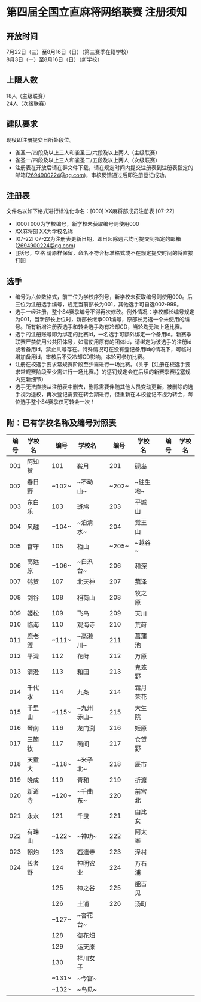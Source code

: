 # 第四届全国立直麻将网络联赛 注册须知  
  
## 开放时间
7月22日（三）至8月16日（日）（第三赛季在籍学校）  
8月3日（一）至8月16日（日）（新学校）  
  
## 上限人数
18人（主级联赛）  
24人（次级联赛）  
  
## 建队要求
现役即注册提交日所处段位。
- 雀圣一/四段及以上三人和雀圣三/六段及以上两人（主级联赛）
- 雀圣一/四段及以上三人和雀圣二/五段及以上两人（次级联赛）
- 注册表在开放后请在群文件下载，请在规定时间内提交注册表到注册表指定的邮箱(2694900224@qq.com)，审核反馈通过后即注册登记成功。
  
## 注册表
文件名以如下格式进行标准化命名：[000] XX麻将部成员注册表 [07-22]
- [000] 000为学校编号，新学校未获取编号则使用000
- XX麻将部 XX为学校名称
- [07-22] 07-22为注册表更新日期，即日起除週六均可提交到指定的邮箱(2694900224@qq.com)
- []括号，空格 请原样保留，命名不符合标准格式或不在规定提交时间的将直接打回
  
## 选手 
- 编号为六位数格式，前三位为学校序列号，新学校未获取编号则使用000。后三位为注册选手编号，规定当前部长为001，其他选手可自选002-999。
- 选手一经注册，整个S4赛季编号不得再次修改。例外情况：学校部长编号规定为001，当新部长上位时，新部长继承001编号，原部长另选一个未使用的编号。所有新增注册表选手和转会选手均有冷却CD，当轮均无法上场比赛。
- 选手的注册账号即为绑定的比赛id，一名选手可额外绑定一个备用id。新赛季联赛严禁使用公共团体号，如需使用原有的团体id，请绑定为该选手的注册id或者备用id，禁止共号存在。特殊情况可在没有登记备用id的情况下，可临时增加备用id，审核后不受冷却CD影响，本轮可参加比赛。
- 注册在校选手要求常规赛阶段至少需进行一场比赛。（关于【注册在校选手要求常规赛阶段至少需进行一场比赛。】的惩罚规定会在后续的新赛季赛程塞规内更新细节）  
- 选手无法直接从注册表中删去，删除需要伴随其他人员变动更新，被删除的选手视为退校，再次登记需要在转会期进行，但重新在本校登记不视为转会，每位选手整个S4赛季仅可转会一次！

## 附：已有学校名称及编号对照表
|编号|学校名||编号|学校名||编号|学校名||编号|学校名
|-|-|-|-|-|-|-|-|-|-|-
|001|阿知贺||101|鞍月||201|砚岛|||
|002|春日野||~102~|~不动山~||~202~|~往生地~|||
|003|东白乐||103|斑鸠||203|平城山|||
|004|风越||~104~|~泊清水~||204|觉王山|||
|005|宫守||105|栢山||~205~|~越谷~|||
|006|高远原||~106~|~白糸台~||206|和深|||
|007|鹤贺||107|北天神||207|菰泽|||
|008|剑谷||108|稻荷山||208|牧之原|||
|009|姬松||109|飞鸟||209|天川|||
|010|临海||110|观海寺||210|荒莳|||
|011|鹿老渡||~111~|~高濑川~||211|菖蒲池|||
|012|平泷||112|花莳||212|万原|||
|013|清澄||113|和田||213|鬼笼野|||
|014|千代水||114|九条||214|霜月荣花|||
|015|千里山||~115~|~九州赤山~||215|大生院|||
|016|琴南||116|龙门渕||216|姬原|||
|017|三箇牧||117|萌间||217|仓贺野|||
|018|天童大||~118~|~米子北~||218|辰市|||
|019|晚成||119|青和||219|折渡|||
|020|新道寺||~120~|~千曲东~||220|前宫北|||
|021|永水||121|千曳||221|由比女|||
|022|有珠山||~122~|~神功~||222|阿太峯|||
|023|朝灼||123|石连寺||223|泽村|||
|024|长者野||124|神明农业||224|万石浦|||
||||125|神之谷||225|能古见|||
||||126|土浦||226|汤町|||
||||~127~|~杏花台~||||||
||||128|御花畑||||||
||||129|运天原||||||
||||130|梓川女子||||||
||||~131~|~今宫~||||||
||||~132~|~鸟见~||||||

